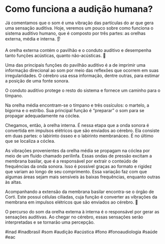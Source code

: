 # Como funciona a audição humana?

Já comentamos que o som é uma vibração das partículas do ar que gera uma sensação auditiva. Hoje, veremos um pouco sobre como funciona o sistema auditivo humano, que é composto por três partes: as orelhas externa, média e interna. 👂
⠀

A orelha externa contém o pavilhão e o conduto auditivo e desempenha tanto funções acústicas, quanto não-acústicas. 🧏
⠀

Uma das principais funções do pavilhão auditivo é a de imprimir uma informação direcional ao som por meio das reflexões que ocorrem em suas irregularidades. O cérebro usa essa informação, dentre outras, para estimar a posição de uma fonte sonora.
⠀

O conduto auditivo protege o resto do sistema e fornece um caminho para o tímpano.
⠀

Na orelha média encontram-se o tímpano e três ossículos: o martelo, a bigorna e o estribo. Sua principal função é “preparar” o som para se propagar adequadamente na cóclea.
⠀

Chegamos, então, à orelha interna. É nessa etapa que a onda sonora é convertida em impulsos elétricos que são enviados ao cérebro. Ela consiste em duas partes: o labirinto ósseo e o labirinto membranáceo. É no último que se localiza a cóclea.
⠀

As vibrações provenientes da orelha média se propagam na cóclea por meio de um fluido chamado perilinfa. Essas ondas de pressão excitam a membrana basilar, que é a responsável por extrair o conteúdo de frequências da onda sonora.
Isso é possível graças ao formato e rigidez que variam ao longo de seu comprimento. Essa variação faz com que algumas áreas sejam mais sensíveis às baixas frequências, enquanto outras às altas.
⠀

Acompanhando a extensão da membrana basilar encontra-se o órgão de Corti. Este possui células ciliadas, cuja função é converter as vibrações da membrana em impulsos elétricos que são enviados ao cérebro. 🧠


O percurso do som da orelha externa à interna é o responsável por gerar as sensações auditivas. Ao chegar no cérebro, essas sensações serão interpretadas e se tornarão uma percepção.


#inad #inadbrasil #som #audição #acústica #fono #fonoaudiologia #saúde #eac
